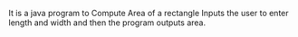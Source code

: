 It is a java program  to Compute Area of a rectangle
Inputs the user to enter length and width and then the program outputs area.
